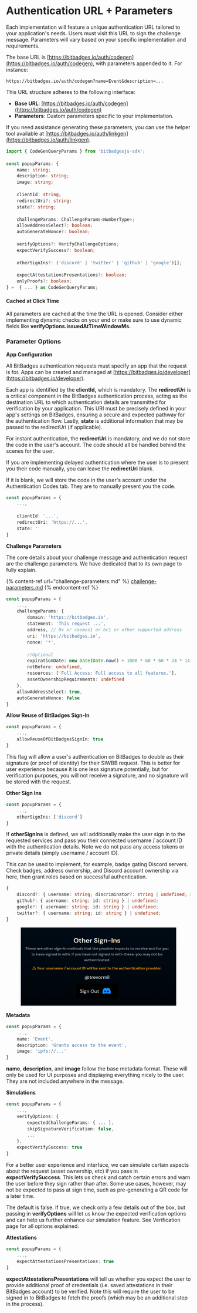 # Authentication URL + Parameters

Each implementation will feature a unique authentication URL tailored to your application's needs. Users must visit this URL to sign the challenge message. Parameters will vary based on your specific implementation and requirements.

The base URL is [https://bitbadges.io/auth/codegen](https://bitbadges.io/auth/codegen), with parameters appended to it. For instance:

```vbnet
https://bitbadges.io/auth/codegen?name=Event&description=...
```

This URL structure adheres to the following interface:

-   **Base URL**: [https://bitbadges.io/auth/codegen](https://bitbadges.io/auth/codegen)
-   **Parameters**: Custom parameters specific to your implementation.

If you need assistance generating these parameters, you can use the helper tool available at [https://bitbadges.io/auth/linkgen](https://bitbadges.io/auth/linkgen).

```typescript
import { CodeGenQueryParams } from 'bitbadgesjs-sdk';

const popupParams: {
    name: string;
    description: string;
    image: string;

    clientId: string;
    redirectUri?: string;
    state?: string;

    challengeParams: ChallengeParams<NumberType>;
    allowAddressSelect?: boolean;
    autoGenerateNonce?: boolean;

    verifyOptions?: VerifyChallengeOptions;
    expectVerifySuccess?: boolean;

    otherSignIns?: ('discord' | 'twitter' | 'github' | 'google')[];

    expectAttestationsPresentations?: boolean;
    onlyProofs?: boolean;
} =  { ... } as CodeGenQueryParams;
```

#### Cached at Click Time <a href="#cached-at-click-time" id="cached-at-click-time"></a>

All parameters are cached at the time the URL is opened. Consider either implementing dynamic checks on your end or make sure to use dynamic fields like **verifyOptions.issuedAtTimeWindowMs.**

### **Parameter Options**

**App Configuration**

All BitBadges authentication requests must specify an app that the request is for. Apps can be created and managed at [https://bitbadges.io/developer](https://bitbadges.io/developer).

Each app is identified by the **clientId,** which is mandatory. The **redirectUri** is a critical component in the BitBadges authentication process, acting as the destination URL to which authentication details are transmitted for verification by your application. This URI must be precisely defined in your app's settings on BitBadges, ensuring a secure and expected pathway for the authentication flow. Lastly, **state** is additional information that may be passed to the redirectUri (if applicable).

For instant authentication, the **redirectUri** is mandatory, and we do not store the code in the user's account. The code should all be handled behind the scenes for the user.

If you are implementing delayed authentication where the user is to present you their code manually, you can leave the **redirectUri** blank.

If it is blank, we will store the code in the user's account under the Authentication Codes tab. They are to manually present you the code.

```typescript
const popupParams = {
    ...,

    clientId: '...',
    redirectUri: 'https://...',
    state: ''
}
```

**Challenge Parameters**

The core details about your challenge message and authentication request are the challenge parameters. We have dedicated that to its own page to fully explain.

{% content-ref url="challenge-parameters.md" %}
[challenge-parameters.md](challenge-parameters.md)
{% endcontent-ref %}

```typescript
const popupParams = {
    ...,
    challengeParams: {
        domain: 'https://bitbadges.io',
        statement: 'This request ...',
        address, // 0x or cosmos1 or bc1 or other supported address
        uri: 'https://bitbadges.io',
        nonce: '*',

        //Optional
        expirationDate: new Date(Date.now() + 1000 * 60 * 60 * 24 * 14).toISOString(),
        notBefore: undefined,
        resources: ['Full Access: Full access to all features.'],
        assetOwnershipRequirements: undefined
    },
    allowAddressSelect: true,
    autoGenerateNonce: false
}
```

**Allow Reuse of BitBadges Sign-In**

```typescript
const popupParams = {
    ...,
    allowReuseOfBitBadgesSignIn: true
}
```

This flag will allow a user's authentication on BitBadges to double as their signature (or proof of identity) for their SIWBB request. This is better for user experience because it is one less signature potentially, but for verification purposes, you will not receive a signature, and no signature will be stored with the request.

**Other Sign Ins**

```typescript
const popupParams = {
    ...,
    otherSignIns: ['discord']
}
```

If **otherSignIns** is defined, we will additionally make the user sign in to the requested services and pass you their connected username / account ID with the authentication details. Note we do not pass any access tokens or private details (simply username / account ID).

This can be used to implement, for example, badge gating Discord servers. Check badges, address ownership, and Discord account ownership via here, then grant roles based on successful authentication.

```typescript
{
    discord?: { username: string; discriminator?: string | undefined; id: string } | undefined;
    github?: { username: string; id: string } | undefined;
    google?: { username: string; id: string } | undefined;
    twitter?: { username: string; id: string } | undefined;
}
```

<figure><img src="../../.gitbook/assets/image (2) (1) (1) (1) (1) (1) (1).png" alt=""><figcaption></figcaption></figure>

**Metadata**

```typescript
const popupParams = {
    ...,
    name: 'Event',
    description: 'Grants access to the event',
    image: 'ipfs://...'
}
```

**name**, **description**, and **image** follow the base metadata format. These will only be used for UI purposes and displaying everything nicely to the user. They are not included anywhere in the message.

**Simulations**

```typescript
const popupParams = {
    ...,
    verifyOptions: {
        expectedChallengeParams: { ... ],
        skipSignatureVerification: false,
        ...
    },
    expectVerifySuccess: true
}
```

For a better user experience and interface, we can simulate certain aspects about the request (asset ownership, etc) if you pass in **expectVerifySuccess**. This lets us check and catch certain errors and warn the user before they sign rather than after. Some use cases, however, may not be expected to pass at sign time, such as pre-generating a QR code for a later time.

The default is false. If true, we check only a few details out of the box, but passing in **verifyOptions** will let us know the expected verification options and can help us further enhance our simulation feature. See Verification page for all options explained.

**Attestations**

```typescript
const popupParams = {
    ...,
    expectAttestationsPresentations: true
}
```

**expectAttestationsPresentations** will tell us whether you expect the user to provide additional proof of credentials (i.e. saved attestations in their BitBadges account) to be verified. Note this will require the user to be signed in to BitBadges to fetch the proofs (which may be an additional step in the process).
